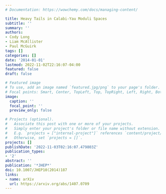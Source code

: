 ```yaml
---
# Documentation: https://wowchemy.com/docs/managing-content/

title: Heavy Tails in Calabi-Yau Moduli Spaces
subtitle: ''
summary: ''
authors:
- Cody Long
- Liam McAllister
- Paul McGuirk
tags: []
categories: []
date: '2014-01-01'
lastmod: 2022-11-02T22:16:07-04:00
featured: false
draft: false

# Featured image
# To use, add an image named `featured.jpg/png` to your page's folder.
# Focal points: Smart, Center, TopLeft, Top, TopRight, Left, Right, BottomLeft, Bottom, BottomRight.
image:
  caption: ''
  focal_point: ''
  preview_only: false

# Projects (optional).
#   Associate this post with one or more of your projects.
#   Simply enter your project's folder or file name without extension.
#   E.g. `projects = ["internal-project"]` references `content/project/deep-learning/index.md`.
#   Otherwise, set `projects = []`.
projects: []
publishDate: '2022-11-03T02:16:07.479803Z'
publication_types:
- '2'
abstract: ''
publication: '*JHEP*'
doi: 10.1007/JHEP10(2014)187
links:
- name: arXiv
  url: https://arxiv.org/abs/1407.0709
---
```

